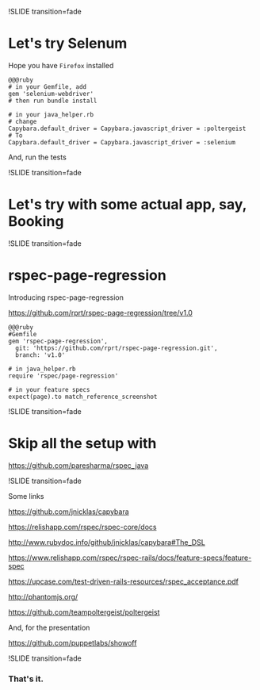 !SLIDE transition=fade

# Let's try Selenum

Hope you have `Firefox` installed

    @@@ruby
    # in your Gemfile, add
    gem 'selenium-webdriver'
    # then run bundle install

    # in your java_helper.rb
    # change
    Capybara.default_driver = Capybara.javascript_driver = :poltergeist
    # To
    Capybara.default_driver = Capybara.javascript_driver = :selenium

And, run the tests


!SLIDE transition=fade

# Let's try with some actual app, say, Booking


!SLIDE transition=fade

# rspec-page-regression

Introducing rspec-page-regression

https://github.com/rprt/rspec-page-regression/tree/v1.0

    @@@ruby
    #Gemfile
    gem 'rspec-page-regression',
      git: 'https://github.com/rprt/rspec-page-regression.git',
      branch: 'v1.0'

    # in java_helper.rb
    require 'rspec/page-regression'

    # in your feature specs
    expect(page).to match_reference_screenshot


!SLIDE transition=fade

# Skip all the setup with

https://github.com/paresharma/rspec_java



!SLIDE transition=fade

Some links

https://github.com/jnicklas/capybara

https://relishapp.com/rspec/rspec-core/docs

http://www.rubydoc.info/github/jnicklas/capybara#The_DSL

https://www.relishapp.com/rspec/rspec-rails/docs/feature-specs/feature-spec

https://upcase.com/test-driven-rails-resources/rspec_acceptance.pdf

http://phantomjs.org/

https://github.com/teampoltergeist/poltergeist

And, for the presentation

https://github.com/puppetlabs/showoff


!SLIDE transition=fade

### That's it. ###
